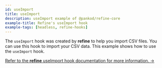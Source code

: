 ```yaml
---
id: useImport
title: useImport
description: useImport example of @pankod/refine-core
example-title: Refine's useImport hook
example-tags: [headless, refine-hooks]
---
```


The `useImport` hook was created by **refine** to help you import CSV files. You can use this hook to import your CSV data. This example shows how to use the `useImport` hook.

[Refer to the **refine** useImport hook documentation for more information. →](/docs/3.xx.xx/api-reference/core/hooks/import-export/useImport/)

<CodeSandboxExample path="core-use-import" />
